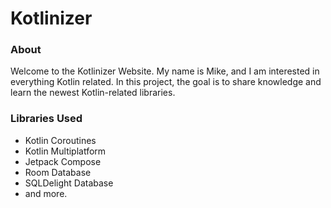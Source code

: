 # Kotlinizer

### About
Welcome to the Kotlinizer Website. My name is Mike, and I am interested in everything Kotlin related. In this
project, the goal is to share knowledge and learn the newest Kotlin-related libraries. 

### Libraries Used
* Kotlin Coroutines
* Kotlin Multiplatform
* Jetpack Compose
* Room Database
* SQLDelight Database
* and more.